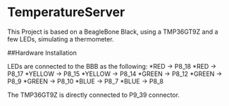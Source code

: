 # TemperatureServer

This Project is based on a BeagleBone Black, using a TMP36GT9Z
and a few LEDs, simulating a thermometer.

##Hardware Installation

LEDs are connected to the BBB as the following:
*RED    -> P8_18
*RED    -> P8_17
*YELLOW -> P8_15
*YELLOW -> P8_14
*GREEN  -> P8_12
*GREEN  -> P8_9
*GREEN  -> P8_10
*BLUE   -> P8_7
*BLUE   -> P8_8

The TMP36GT9Z is directly connected to P9_39 connector.


